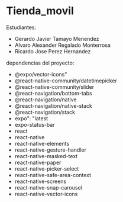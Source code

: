﻿# Tienda_movil
Estudiantes:
- Gerardo Javier Tamayo Menendez 
- Alvaro Alexander Regalado Monterrosa
- Ricardo Jose Perez Hernandez

 dependencias del proyecto:  
 - @expo/vector-icons"
 - @react-native-community/datetimepicker
 - @react-native-community/slider
 - @react-navigation/bottom-tabs
 - @react-navigation/native
 - @react-navigation/native-stack
 - @react-navigation/stack
 - expo": "latest
 - expo-status-bar
 - react
 - react-native
 - react-native-elements
 - react-native-gesture-handler
 - react-native-masked-text
 - react-native-paper
 - react-native-picker-select
 - react-native-safe-area-context
 - react-native-screens
 - react-native-snap-carousel
 - react-native-vector-icons
